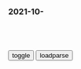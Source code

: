 ### 2021-10-　

```note
```

<table id="tbc" style="white-space:pre-wrap">
</table>
<button onclick="toggleb()">toggle</button>
<button onclick="loadparse()">loadparse</button>
<br>
<!-- 🌸<br>🍅-　-🍑<hr>🍀 --> <textarea rows="30" cols="100" style="display: none" id="tar">

2021年10月28日
杀敌高达八百多，自损不到一万二。
一千步笑五十步，人至贱则无敌。

如何看待国外媒体“一千步笑五十步”的行为_百度知道
https://zhidao.baidu.com/question/567694021107328604.html

2021/10/28 下午2:57:43

没有坏，只有蠢。
你说某人狠坏，他八成还很得意。
但你说某人不坏，就是蠢而已。
你可怜他，他还恨你。
蠢吧，Double kill。

拉洋片解
不到黄河心不死，不见棺材不落泪，
明知是死胡同，一条道跑到黑。
本质上是智力上的懒惰，拒绝判断，放弃思考。
身体上懒惰，糊弄，放任事态恶化，
叠加智力懒惰，不闻不问，自欺欺人。
再叠加身体懒惰，捂耳堵嘴，埋头逃避。
直到不可收拾。

一个报徒，为了摆脱自己的道德困境，
天天指着，另一个曾经一起当小偷的同伙，
破口大骂其是杀人犯。

在80年代,魏淑芬姑娘肯和《懒汉相亲》的重要条件是家里有大彩电。
http://5b0988e595225.cdn.sohucs.com/images/20180726/b1feb31cc35c4d83b8aa036631cbb32d.jpeg

小偷、b徒、杀人犯“三q分立”_腾讯新闻
https://new.qq.com/omn/20210111/20210111A03OSN00.html

十四万人齐解甲，更无一个是男儿。
万乘之锅伐万乘，人力不至五旬举。
岂有他哉避水火，敏若大旱望云霓。
齐强广地无仁郑，是动天下之兵来。
商女不知亡锅恨，箪食壶浆迎王师。
咨女殷商鉴不远，灭秦者秦非天下。

s联解体时，为何400多万s联j队竟无一人是男儿?_网易订阅
https://www.163.com/dy/article/EN8NT8VA05374WF0.html

h旗文稿：s联解体前sg基层“男儿为何不抗争”
https://www.guancha.cn/politics/2015_10_27_339015_s.shtml

2021/10/19 下午5:21:02

涅克拉索夫说：对足锅来说，没有比一切都满意的艾锅者更可怕的敌人了。

重锅人说宁死也不动脑，
宁死也不做事，宁死也不面对。
不用怀疑，她是认真的。
2021年10月17日

圣哥传∞
难人没有一个好东西，家暴只有0次和无数次。
只会用夏半身思考的动物，出轨只有0次和无数次。
一说到自己的问题，下辈子我再好好过。
难陀？！ふざけるな！
只是我想告诉你，摆烂只有0和无数次。

下辈子我再好好过_百度百科
https://baike.baidu.com/item/%E4%B8%8B%E8%BE%88%E5%AD%90%E6%88%91%E5%86%8D%E5%A5%BD%E5%A5%BD%E8%BF%87

2021/10/19 上午10:43:53

卫青不败由天幸，天幸卫青负子夫。
燕然未勒归无计，岂有霍光甚董曹。

天何言哉
上帝不掷骰子。
他只是定义了底层法则。
乃是人类创造了骰子，乃是人类定义了骰子的面数。
乃是人类定义了骰子的个数，乃是人类定义了骰子的玩法。
骰子的运动轨迹，必遵循人类所发现的牛顿定律。
骰子某一面朝上的概率必遵循底层法则。
上帝成全了人类掷骰子的可能性。
上帝成全了骰子被创造的可能性。
上帝许可了基于底层法则的一切。
上帝许可了人类自由创造的权能。
God Is In His Heaven,All Rights With the World.
人类却既不创造，也不自由。
如同动物既不自由，也不创造。

麦琪的礼物
秃子做梦也想不到，跟兔子斗了一辈子，
秃子秃孙们却为了小浅钱，把停车位卖给兔子。
兔子做梦也想不到，跟秃子斗了一辈子，
兔子兔孙们却为了小浅钱，在乌托邦复币秃子。
想想作者临死前说过的话吧，人之所以异于禽兽者几希啊亲。

秦俗多禁忌，谏以为诽谤。
忠言身戮没，吏持禄取容。
言马以阿顺，谩欺不闻过。
青衿困泥涂，千载少直臣。

千人之诺诺，不如一士谔。
武王谔以昌，殷纣墨以亡。
若无殿龙舟，禹功不较多。

取之尽锱铢，用之如泥沙。
仅存富大夫，亡锅富筐箧。
上溢而下漏，不可以守战。
上慢而残下，视其死不救。
取之燕皿悦，五旬而举之。

矜人臣以能，高天下以声。
立私全诈力，因阴中以法。
不威不伐恶，不笃不虚亡。
距之不得留，残虐以促期。

出后车十数，从车载甲多。
持矛操戟趋，不具固不出。

鄙夫与事君，患失无不至。
头颈谁当斫，同怨何一人。
虽居形便锅，足下言弗许。
哀之而不鉴，而复哀后人。

</textarea> <!-- 🍀<br>🍑-　-🍅<hr>🌸 -->

```tip
```

<script src="https://cdn.jsdelivr.net/npm/jquery@3.5.1/dist/jquery.min.js"></script>

<link rel="stylesheet" href="https://cdn.jsdelivr.net/gh/fancyapps/fancybox@3.5.7/dist/jquery.fancybox.min.css" />
<script src="https://cdn.jsdelivr.net/gh/fancyapps/fancybox@3.5.7/dist/jquery.fancybox.min.js"></script>

<script type="text/javascript">

var __urlRegex = /(\b(https?|ftp|file):\/\/[-A-Z0-9+&@#\/%?=~_|!:,.;]*[-A-Z0-9+&@#\/%=~_|])/ig;
var __imgRegex = /\.(?:jpe?g|gif|png)$/i;

loadparse();

function parseURL($string){

    var exp = __urlRegex;
    return $string.replace(exp,function(match){
            __imgRegex.lastIndex=0;
            if(__imgRegex.test(match)){
                return '<a data-fancybox="gallery" href="' + match.replace("/p=700", "")
                 + '"><img src="' + match.replace("/p=700", "/p=160x200")+'" width="64"></a>';
            }
            else{
                return '<a href="' + match + '" target="_blank">' + match + '</a>';
            }
        }
    );
}

function loadparse() {
  tbc.innerHTML = parseURL(tar.value);
}

function toggleb() {
  var x = document.getElementById("tar");
  if (x.style.display === "none") {
    x.style.display = "";
  } else {
    x.style.display = "none";
  }
}

</script>
